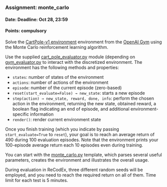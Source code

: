 ### Assignment: monte_carlo
#### Date: Deadline: Oct 28, 23:59
#### Points: **compulsory**

Solve the [CartPole-v1 environment](https://gym.openai.com/envs/CartPole-v1)
environment from the [OpenAI Gym](https://gym.openai.com/) using the Monte Carlo
reinforcement learning algorithm.

Use the supplied [cart_pole_evaluator.py](https://github.com/ufal/npfl122/tree/master/labs/02/cart_pole_evaluator.py)
module (depending on [gym_evaluator.py](https://github.com/ufal/npfl122/tree/master/labs/02/gym_evaluator.py)
to interact with the discretized environment. The environment has the
following methods and properties:
- `states`: number of states of the environment
- `actions`: number of actions of the environment
- `episode`: number of the current episode (zero-based)
- `reset(start_evaluate=False) → new_state`: starts a new episode
- `step(action) → new_state, reward, done, info`: perform the chosen action
  in the environment, returning the new state, obtained reward, a boolean
  flag indicating an end of episode, and additional environment-specific
  information
- `render()`: render current environment state

Once you finish training (which you indicate by passing `start_evaluate=True`
to `reset`), your goal is to reach an average return of 490 during 100
evaluation episodes. Note that the environment prints your 100-episode
average return each 10 episodes even during training.

You can start with the [monte_carlo.py](https://github.com/ufal/npfl122/tree/master/labs/02/monte_carlo.py)
template, which parses several useful parameters, creates the environment
and illustrates the overall usage.

During evaluation in ReCodEx, three different random seeds will be employed, and
you need to reach the required return on all of them. Time limit for each test
is 5 minutes.
